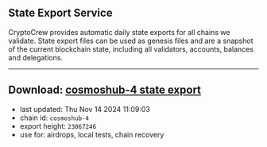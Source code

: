 ## State Export Service
CryptoCrew provides automatic daily state exports for all chains we validate. State export files can be used as genesis files and are a snapshot of the current blockchain state, including all validators, accounts, balances and delegations.

---
**Download: [cosmoshub-4 state export](https://dl-eu2.ccvalidators.com/SERVICE/cosmoshub/cosmoshub-4_export_23067246.json)**
---

- last updated: Thu Nov 14 2024 11:09:03
- chain id: `cosmoshub-4`
- export height: `23067246`
- use for: airdrops, local tests, chain recovery
